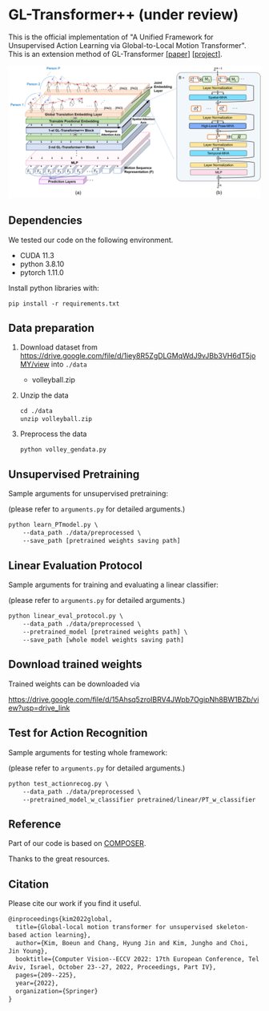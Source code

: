 # GL-Transformer++ (under review)

This is the official implementation of "A Unified Framework for Unsupervised Action Learning via Global-to-Local Motion Transformer". This is an extension method of GL-Transformer [[paper]](https://arxiv.org/abs/2207.06101) [[project]](https://boeun-kim.github.io/).




![architecture](https://github.com/Boeun-Kim/GL-Transformer-pp/blob/main/figures/architecture.png)



 ## Dependencies

We tested our code on the following environment.

- CUDA 11.3
- python 3.8.10
- pytorch 1.11.0

Install python libraries with:

```
pip install -r requirements.txt
```




## Data preparation

1. Download dataset from https://drive.google.com/file/d/1iey8R5ZgDLGMqWdJ9vJBb3VH6dT5joMY/view into `./data`

   - volleyball.zip

3. Unzip the data

   ```
   cd ./data
   unzip volleyball.zip
   ```
   
4. Preprocess the data

   ```
   python volley_gendata.py
   ```


 

## Unsupervised Pretraining

Sample arguments for unsupervised pretraining:

(please refer to `arguments.py` for detailed arguments.)

```
python learn_PTmodel.py \
    --data_path ./data/preprocessed \
    --save_path [pretrained weights saving path]
```




## Linear Evaluation Protocol

Sample arguments for training and evaluating a linear classifier:

(please refer to `arguments.py` for detailed arguments.)

```
python linear_eval_protocol.py \
    --data_path ./data/preprocessed \
    --pretrained_model [pretrained weights path] \
    --save_path [whole model weights saving path]
```




## Download trained weights

Trained weights can be downloaded via

https://drive.google.com/file/d/15Ahsq5zroIBRV4JWpb7OgipNh8BW1BZb/view?usp=drive_link




## Test for Action Recognition

Sample arguments for testing whole framework:

(please refer to `arguments.py` for detailed arguments.)

```
python test_actionrecog.py \
    --data_path ./data/preprocessed \
    --pretrained_model_w_classifier pretrained/linear/PT_w_classifier
```




## Reference

Part of our code is based on [COMPOSER](https://github.com/hongluzhou/composer).

Thanks to the great resources.



## Citation

Please cite our work if you find it useful.

```
@inproceedings{kim2022global,
  title={Global-local motion transformer for unsupervised skeleton-based action learning},
  author={Kim, Boeun and Chang, Hyung Jin and Kim, Jungho and Choi, Jin Young},
  booktitle={Computer Vision--ECCV 2022: 17th European Conference, Tel Aviv, Israel, October 23--27, 2022, Proceedings, Part IV},
  pages={209--225},
  year={2022},
  organization={Springer}
}
```

